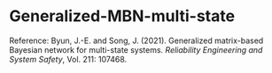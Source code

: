 # Generalized-MBN-multi-state
  Reference: Byun, J.-E. and Song, J. (2021). Generalized matrix-based Bayesian network for multi-state systems. _Reliability Engineering and System Safety_, Vol. 211: 107468.
